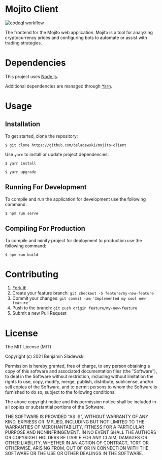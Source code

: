 # Mojito Client

![codeql workflow](https://github.com/bsladewski/mojito-client/workflows/CodeQL/badge.svg)

The frontend for the Mojito web application. Mojito is a tool for analyzing cryptocurrency prices and configuring bots to automate or assist with trading strategies.

# Dependencies

This project uses [Node.js](https://nodejs.org/en/docs/guides/getting-started-guide/).

Additional dependencies are managed through [Yarn](https://yarnpkg.com/getting-started).

# Usage

## Installation

To get started, clone the repository:

```
$ git clone https://github.com/bsladewski/mojito-client
```

Use `yarn` to install or update project dependencies:

```
$ yarn install
```

```
$ yarn upgrade
```

## Running For Development

To compile and run the application for development use the following command:

```
$ npm run serve
```

## Compiling For Production

To compile and minify project for deployment to production use the following command:

```
$ npm run build
```

# Contributing

1. [Fork it!](https://github.com/bsladewski/mojito-client/fork)
2. Create your feature branch: `git checkout -b feature/my-new-feature`
3. Commit your changes: `git commit -am 'Implemented my cool new feature'`
4. Push to the branch: `git push origin feature/my-new-feature`
5. Submit a new Pull Request

# License

The MIT License (MIT)

Copyright (c) 2021 Benjamin Sladewski

Permission is hereby granted, free of charge, to any person obtaining a copy of this software and associated documentation files (the "Software"), to deal in the Software without restriction, including without limitation the rights to use, copy, modify, merge, publish, distribute, sublicense, and/or sell copies of the Software, and to permit persons to whom the Software is furnished to do so, subject to the following conditions:

The above copyright notice and this permission notice shall be included in all copies or substantial portions of the Software.

THE SOFTWARE IS PROVIDED "AS IS", WITHOUT WARRANTY OF ANY KIND, EXPRESS OR IMPLIED, INCLUDING BUT NOT LIMITED TO THE WARRANTIES OF MERCHANTABILITY, FITNESS FOR A PARTICULAR PURPOSE AND NONINFRINGEMENT. IN NO EVENT SHALL THE AUTHORS OR COPYRIGHT HOLDERS BE LIABLE FOR ANY CLAIM, DAMAGES OR OTHER LIABILITY, WHETHER IN AN ACTION OF CONTRACT, TORT OR OTHERWISE, ARISING FROM, OUT OF OR IN CONNECTION WITH THE SOFTWARE OR THE USE OR OTHER DEALINGS IN THE SOFTWARE.
